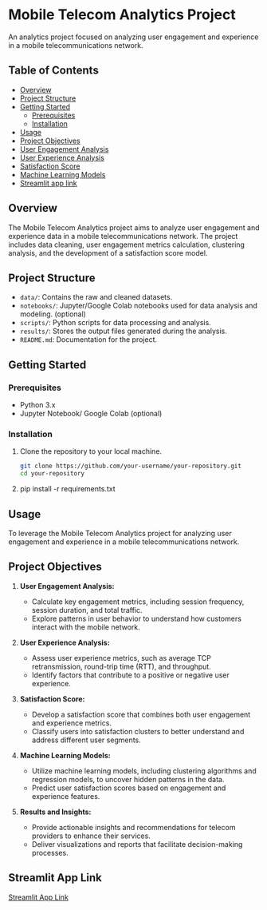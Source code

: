 # Mobile Telecom Analytics Project

An analytics project focused on analyzing user engagement and experience in a mobile telecommunications network.

## Table of Contents

- [Overview](#overview)
- [Project Structure](#project-structure)
- [Getting Started](#getting-started)
  - [Prerequisites](#prerequisites)
  - [Installation](#Installation)
- [Usage](#usage)
- [Project Objectives](#Project-Objectives)
 - [User Engagement Analysis](#user-engagement-analysis)
 - [User Experience Analysis](#user-experience-analysis)
 - [Satisfaction Score](#satisfaction-score)
 - [Machine Learning Models](#machine-learning-models)
- [Streamlit app link](#Streamlit-app-link)

## Overview

The Mobile Telecom Analytics project aims to analyze user engagement and experience data in a mobile telecommunications network. The project includes data cleaning, user engagement metrics calculation, clustering analysis, and the development of a satisfaction score model.

## Project Structure

- `data/`: Contains the raw and cleaned datasets.
- `notebooks/`: Jupyter/Google Colab notebooks used for data analysis and modeling. (optional)
- `scripts/`: Python scripts for data processing and analysis.
- `results/`: Stores the output files generated during the analysis.
- `README.md`: Documentation for the project.

## Getting Started

### Prerequisites

- Python 3.x
- Jupyter Notebook/ Google Colab (optional)

### Installation

1. Clone the repository to your local machine.
   ```bash
   git clone https://github.com/your-username/your-repository.git
   cd your-repository

2. pip install -r requirements.txt

## Usage

To leverage the Mobile Telecom Analytics project for analyzing user engagement and experience in a mobile telecommunications network.

## Project Objectives

1. **User Engagement Analysis:**
   - Calculate key engagement metrics, including session frequency, session duration, and total traffic.
   - Explore patterns in user behavior to understand how customers interact with the mobile network.

2. **User Experience Analysis:**
   - Assess user experience metrics, such as average TCP retransmission, round-trip time (RTT), and throughput.
   - Identify factors that contribute to a positive or negative user experience.

3. **Satisfaction Score:**
   - Develop a satisfaction score that combines both user engagement and experience metrics.
   - Classify users into satisfaction clusters to better understand and address different user segments.

4. **Machine Learning Models:**
   - Utilize machine learning models, including clustering algorithms and regression models, to uncover hidden patterns in the data.
   - Predict user satisfaction scores based on engagement and experience features.

5. **Results and Insights:**
   - Provide actionable insights and recommendations for telecom providers to enhance their services.
   - Deliver visualizations and reports that facilitate decision-making processes.

## Streamlit App Link

[Streamlit App Link](https://next-hike-project-5-kvgepsstwesyhhuiguk4o4.streamlit.app/)